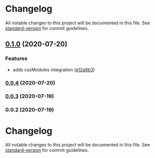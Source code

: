 # Changelog

All notable changes to this project will be documented in this file. See [standard-version](https://github.com/conventional-changelog/standard-version) for commit guidelines.

## [0.1.0](https://github.com/sam0sva1/react-wire-table/compare/v0.0.4...v0.1.0) (2020-07-20)


### Features

* adds cssModules integration ([e12a6b3](https://github.com/sam0sva1/react-wire-table/commit/e12a6b34e0795de762de18888a93caba7191f3f6))

### [0.0.4](https://github.com/sam0sva1/react-wire-table/compare/v0.0.3...v0.0.4) (2020-07-20)

### [0.0.3](https://github.com/sam0sva1/react-wire-table/compare/v0.0.2...v0.0.3) (2020-07-19)

### 0.0.2 (2020-07-19)

# Changelog

All notable changes to this project will be documented in this file. See [standard-version](https://github.com/conventional-changelog/standard-version) for commit guidelines.
